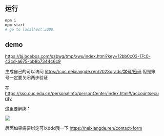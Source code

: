 ## 运行

```sh
npm i
npm start
# go to localhost:3000
```

## demo

https://bj.bcebos.com/szbwg/tmp/xwu/index.html?key=12bb0c03-17c0-43cd-a675-bb8b7344c6c9

生成自己的可以访问 https://cuc.neixiangde.ren/2023grads/学号/密码 但是账号一定要关闭两步验证

在 https://sso.cuc.edu.cn/personalInfo/personCenter/index.html#/accountsecurity 

这里要解绑：

![](https://bj.bcebos.com/szbwg/tmp/chrome_ZawnAv53eE.png)

后面如果需要绑定可以ddd我一下 https://neixiangde.ren/contact-form



